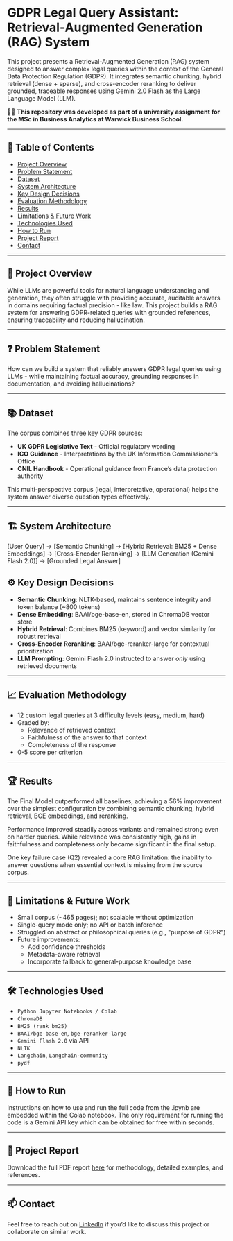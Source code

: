 # GDPR Legal Query Assistant: Retrieval-Augmented Generation (RAG) System

This project presents a Retrieval-Augmented Generation (RAG) system designed to answer complex legal queries within the context of the General Data Protection Regulation (GDPR). It integrates semantic chunking, hybrid retrieval (dense + sparse), and cross-encoder reranking to deliver grounded, traceable responses using Gemini 2.0 Flash as the Large Language Model (LLM).

🧑‍🎓 **This repository was developed as part of a university assignment for the MSc in Business Analytics at Warwick Business School.**

---

## 📌 Table of Contents

- [Project Overview](#-Project-Overview)
- [Problem Statement](#problem-statement)
- [Dataset](#dataset)
- [System Architecture](#system-architecture)
- [Key Design Decisions](#key-design-decisions)
- [Evaluation Methodology](#evaluation-methodology)
- [Results](#results)
- [Limitations & Future Work](#limitations--future-work)
- [Technologies Used](#technologies-used)
- [How to Run](#how-to-run)
- [Project Report](#project-report)
- [Contact](#contact)

---

## 🧠 Project Overview

While LLMs are powerful tools for natural language understanding and generation, they often struggle with providing accurate, auditable answers in domains requiring factual precision - like law. This project builds a RAG system for answering GDPR-related queries with grounded references, ensuring traceability and reducing hallucination.

---

## ❓ Problem Statement

How can we build a system that reliably answers GDPR legal queries using LLMs - while maintaining factual accuracy, grounding responses in documentation, and avoiding hallucinations?

---

## 📚 Dataset

The corpus combines three key GDPR sources:

- **UK GDPR Legislative Text** - Official regulatory wording
- **ICO Guidance** - Interpretations by the UK Information Commissioner’s Office
- **CNIL Handbook** - Operational guidance from France’s data protection authority

This multi-perspective corpus (legal, interpretative, operational) helps the system answer diverse question types effectively.

---

## 🏗️ System Architecture

[User Query] -> [Semantic Chunking] -> [Hybrid Retrieval: BM25 + Dense Embeddings] -> [Cross-Encoder Reranking] -> [LLM Generation (Gemini Flash 2.0)] -> [Grounded Legal Answer]

## ⚙️ Key Design Decisions

- **Semantic Chunking**: NLTK-based, maintains sentence integrity and token balance (~800 tokens)
- **Dense Embedding**: BAAI/bge-base-en, stored in ChromaDB vector store
- **Hybrid Retrieval**: Combines BM25 (keyword) and vector similarity for robust retrieval
- **Cross-Encoder Reranking**: BAAI/bge-reranker-large for contextual prioritization
- **LLM Prompting**: Gemini Flash 2.0 instructed to answer *only* using retrieved documents

---

## 📈 Evaluation Methodology

- 12 custom legal queries at 3 difficulty levels (easy, medium, hard)
- Graded by:
  - Relevance of retrieved context
  - Faithfulness of the answer to that context
  - Completeness of the response
- 0-5 score per criterion

---

## 🏆 Results

The Final Model outperformed all baselines, achieving a 56% improvement over the simplest configuration by combining semantic chunking, hybrid retrieval, BGE embeddings, and reranking.

Performance improved steadily across variants and remained strong even on harder queries. While relevance was consistently high, gains in faithfulness and completeness only became significant in the final setup.

One key failure case (Q2) revealed a core RAG limitation: the inability to answer questions when essential context is missing from the source corpus.

---

## 🚧 Limitations & Future Work

- Small corpus (~465 pages); not scalable without optimization
- Single-query mode only; no API or batch inference
- Struggled on abstract or philosophical queries (e.g., "purpose of GDPR")
- Future improvements:
  - Add confidence thresholds
  - Metadata-aware retrieval
  - Incorporate fallback to general-purpose knowledge base

---

## 🛠️ Technologies Used

- `Python Jupyter Notebooks / Colab`
- `ChromaDB`
- `BM25 (rank_bm25)`
- `BAAI/bge-base-en`, `bge-reranker-large`
- `Gemini Flash 2.0` via API
- `NLTK`
- `Langchain`, `Langchain-community`
- `pydf`

---

## 🚀 How to Run

Instructions on how to use and run the full code from the .ipynb are embedded within the Colab notebook. The only requirement for running the code is a Gemini API key which can be obtained for free within seconds.

---

## 📎 Project Report

Download the full PDF report [here](./RAG_assignment.pdf) for methodology, detailed examples, and references.

---

## 📫 Contact

Feel free to reach out on [LinkedIn](https://www.linkedin.com/in/benjamin-sachse-consultant) if you’d like to discuss this project or collaborate on similar work.
